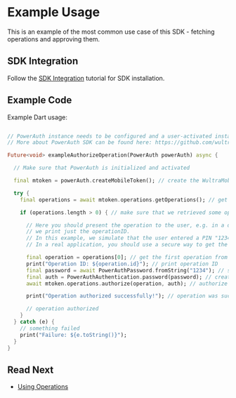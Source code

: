 # Example Usage

This is an example of the most common use case of this SDK - fetching operations and approving them.

## SDK Integration

Follow the [SDK Integration](./SDK-Integration.md) tutorial for SDK installation.

## Example Code

Example Dart usage:

```dart

// PowerAuth instance needs to be configured and a user-activated instance.
// More about PowerAuth SDK can be found here: https://github.com/wultra/flutter-powerauth-mobile-sdk

Future<void> exampleAuthorizeOperation(PowerAuth powerAuth) async {

  // Make sure that PowerAuth is initialized and activated

  final mtoken = powerAuth.createMobileToken(); // create the WultraMobileToken instance

  try {
    final operations = await mtoken.operations.getOperations(); // get operation list

    if (operations.length > 0) { // make sure that we retrieved some operations

      // Here you should present the operation to the user, e.g. in a dialog, for example purposes
      // we print just the operationID.
      // In this example, we simulate that the user entered a PIN "1234".
      // In a real application, you should use a secure way to get the user's PIN or password.

      final operation = operations[0]; // get the first operation from the list
      print("Operation ID: ${operation.id}"); // print operation ID
      final password = await PowerAuthPassword.fromString("1234"); // simulate that user entered PIN 1234
      final auth = PowerAuthAuthentication.password(password); // create authentication object
      await mtoken.operations.authorize(operation, auth); // authorize the operation

      print("Operation authorized successfully!"); // operation was successfully authorized

      // operation authorized
    }
  } catch (e) {
    // something failed
    print("Failure: ${e.toString()}");
  }
}
```

## Read Next

- [Using Operations](./Using-Operations.md)